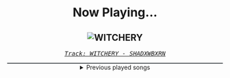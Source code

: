 <div align="center"> 
<h1>Now Playing...</h1>

![WITCHERY](https://i.scdn.co/image/ab67616d00001e02469a376e11b641962f99fd77)
--
_<samp><a href="https://open.spotify.com/track/70rhPVjVpHbmwGZcBFYs9L">Track: WITCHERY - SHADXWBXRN</a></samp>_

<div style="border: 1px #4B5054 solid"></div>
<details>
  <summary>
    Previous played songs
  </summary>
  <table>
    <thead>
      <tr>
        <th>
          Artist
        </th>
        <th>
          Song
        </th>
        <th>
          Link
        </th>
      </tr>
    </thead>
    <tbody>
      <tr><td>SHADXWBXRN</td><td>WITCHERY</td><td><a href="https://open.spotify.com/track/70rhPVjVpHbmwGZcBFYs9L">https://open.spotify.com/track/70rhPVjVpHbmwGZcBFYs9L</a></td></tr><tr><td>SCXR SOUL</td><td>DEMONS IN MY SOUL</td><td><a href="https://open.spotify.com/track/72iyEnh9p6PoyJoEnAJDjO">https://open.spotify.com/track/72iyEnh9p6PoyJoEnAJDjO</a></td></tr><tr><td>KSLV Noh</td><td>Disaster</td><td><a href="https://open.spotify.com/track/0PGAJ37n4O2AslZosr1YGx">https://open.spotify.com/track/0PGAJ37n4O2AslZosr1YGx</a></td></tr><tr><td>MUPP</td><td>vendetta!</td><td><a href="https://open.spotify.com/track/5Sk39LuvdwuvL84jD01Dum">https://open.spotify.com/track/5Sk39LuvdwuvL84jD01Dum</a></td></tr><tr><td>Timmy Trumpet</td><td>Vivaldi</td><td><a href="https://open.spotify.com/track/5WcPCjbZalLkmJduC6kIvO">https://open.spotify.com/track/5WcPCjbZalLkmJduC6kIvO</a></td></tr><tr><td>Armin van Buuren</td><td>Clap</td><td><a href="https://open.spotify.com/track/16ArsoLcocHcSOL3r3Cw4r">https://open.spotify.com/track/16ArsoLcocHcSOL3r3Cw4r</a></td></tr><tr><td>Olly James</td><td>Rave Is Our Religion</td><td><a href="https://open.spotify.com/track/3O2pzENAozkiSYveNxAz3z">https://open.spotify.com/track/3O2pzENAozkiSYveNxAz3z</a></td></tr><tr><td>Dimatik</td><td>Giratina - Eurobeat Remix</td><td><a href="https://open.spotify.com/track/47K8gz8jIwYdqvDe8iLXiB">https://open.spotify.com/track/47K8gz8jIwYdqvDe8iLXiB</a></td></tr><tr><td>Bassjackers</td><td>Lose It</td><td><a href="https://open.spotify.com/track/0fWJG4fB5xWnpA7FWF6PXd">https://open.spotify.com/track/0fWJG4fB5xWnpA7FWF6PXd</a></td></tr><tr><td>Blasterjaxx</td><td>Hurricane (feat. SHIBUI) - Festival Mix</td><td><a href="https://open.spotify.com/track/3oAioabSUIFV7nCLUD2oI4">https://open.spotify.com/track/3oAioabSUIFV7nCLUD2oI4</a></td></tr><tr><td>HI-LO</td><td>WANNA GO BANG</td><td><a href="https://open.spotify.com/track/37vqTNt3bLeDeBVWL6tNqh">https://open.spotify.com/track/37vqTNt3bLeDeBVWL6tNqh</a></td></tr><tr><td>Hardwell</td><td>REBELS NEVER DIE</td><td><a href="https://open.spotify.com/track/2GHD6eBLzyupwqjvmYWrGZ">https://open.spotify.com/track/2GHD6eBLzyupwqjvmYWrGZ</a></td></tr><tr><td>Timmy Trumpet</td><td>Dance Tonight</td><td><a href="https://open.spotify.com/track/1dN8YYO1s6an0mb3MIWrox">https://open.spotify.com/track/1dN8YYO1s6an0mb3MIWrox</a></td></tr><tr><td>Armin van Buuren</td><td>Superman</td><td><a href="https://open.spotify.com/track/7d8Ewu7InwtSblcD5OjisP">https://open.spotify.com/track/7d8Ewu7InwtSblcD5OjisP</a></td></tr><tr><td>Maddix</td><td>Thrill</td><td><a href="https://open.spotify.com/track/0n8PMT5vyu8lffykqYvOIo">https://open.spotify.com/track/0n8PMT5vyu8lffykqYvOIo</a></td></tr><tr><td>Blasterjaxx</td><td>Burn It To The Ground (feat. Jay Mason)</td><td><a href="https://open.spotify.com/track/0MKp1X6mSiufIbIalTzgTn">https://open.spotify.com/track/0MKp1X6mSiufIbIalTzgTn</a></td></tr><tr><td>Blasterjaxx</td><td>He's A Pirate</td><td><a href="https://open.spotify.com/track/45kPbDRRY5kWe8p6OO2YvM">https://open.spotify.com/track/45kPbDRRY5kWe8p6OO2YvM</a></td></tr><tr><td>BLK RSE</td><td>Silence - KAAZE Mix</td><td><a href="https://open.spotify.com/track/3b4YKOb5I16PneRNGiy5bR">https://open.spotify.com/track/3b4YKOb5I16PneRNGiy5bR</a></td></tr><tr><td>Maddix</td><td>Heute Nacht</td><td><a href="https://open.spotify.com/track/1eMUGMEWrvTXYWrPobq2dH">https://open.spotify.com/track/1eMUGMEWrvTXYWrPobq2dH</a></td></tr><tr><td>Braaheim</td><td>Party All The Time</td><td><a href="https://open.spotify.com/track/1LBlcDruAKflMoNV0Ue0AK">https://open.spotify.com/track/1LBlcDruAKflMoNV0Ue0AK</a></td></tr>
    </tbody>
  </table>
</details>

</div>
